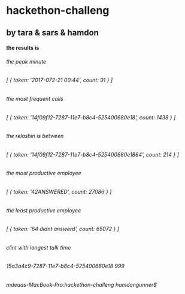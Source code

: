# hackethon-challeng
## by tara & sars & hamdon

#### the results is 

###### the peak minute
###### [ { token: '2017-072-21 00:44', count: 91 } ]
###### the most frequent calls
###### [ { token: '14f09f12-7287-11e7-b8c4-525400680e18', count: 1438 } ]
###### the relashin is between
###### [ { token: '14f09f12-7287-11e7-b8c4-525400680e1864', count: 214 } ]
###### the most productive employee
###### [ { token: '42ANSWERED', count: 27086 } ]
###### the least productive employee
###### [ { token: '64 didnt answerd', count: 65072 } ]
###### clint with longest talk time
###### 15a3a4c9-7287-11e7-b8c4-525400680e18 999
###### mdeaas-MacBook-Pro:hackethon-challeng hamdongunner$ 

